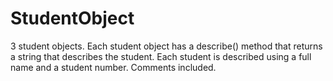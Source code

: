# StudentObject
3 student objects. Each student object has a describe() method that returns a string that describes the student. Each student is described using a full name and a student number. 
Comments included.
